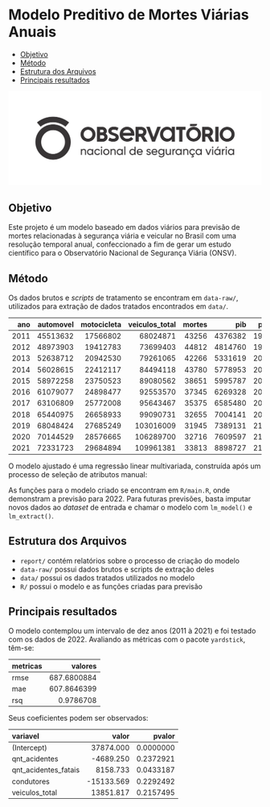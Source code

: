 # Modelo Preditivo de Mortes Viárias Anuais


- [Objetivo](#objetivo)
- [Método](#método)
- [Estrutura dos Arquivos](#estrutura-dos-arquivos)
- [Principais resultados](#principais-resultados)

<p align="center">
  <img src="figures/onsv.png"/>
</p>

## Objetivo

Este projeto é um modelo baseado em dados viários para previsão de
mortes relacionadas à segurança viária e veicular no Brasil com uma
resolução temporal anual, confeccionado a fim de gerar um estudo
científico para o Observatório Nacional de Segurança Viária (ONSV).

## Método

Os dados brutos e *scripts* de tratamento se encontram em `data-raw/`,
utilizados para extração de dados tratados encontrados em `data/`.

|  ano | automovel | motocicleta | veiculos_total | mortes |     pib | populacao | qnt_acidentes | qnt_acidentes_fatais | qnt_feridos | qnt_mortos | condutores | quilometragem_10_bilhoes | mortos_por_pop |
|-----:|----------:|------------:|---------------:|-------:|--------:|----------:|--------------:|---------------------:|------------:|-----------:|-----------:|-------------------------:|---------------:|
| 2011 |  45513632 |    17566802 |       68024871 |  43256 | 4376382 | 192379287 |        192326 |                 7158 |      106827 |       8675 |   53885601 |                 83.05893 |       22.48475 |
| 2012 |  48973903 |    19412783 |       73699403 |  44812 | 4814760 | 193976530 |        184568 |                 7003 |      104468 |       8663 |   56749646 |                 89.91420 |       23.10176 |
| 2013 |  52638712 |    20942530 |       79261065 |  42266 | 5331619 | 201062789 |        186748 |                 6887 |      103810 |       8426 |   59604073 |                104.27821 |       21.02129 |
| 2014 |  56028615 |    22412117 |       84494118 |  43780 | 5778953 | 202799518 |        169201 |                 6742 |      100832 |       8234 |   62658577 |                 97.66260 |       21.58782 |
| 2015 |  58972258 |    23750523 |       89080562 |  38651 | 5995787 | 204482459 |        122161 |                 5648 |       90251 |       6867 |   65316146 |                 99.35574 |       18.90187 |
| 2016 |  61079077 |    24898477 |       92553570 |  37345 | 6269328 | 206114067 |         96363 |                 5355 |       86672 |       6398 |   67629344 |                106.18009 |       18.11861 |
| 2017 |  63106809 |    25772008 |       95643467 |  35375 | 6585480 | 207660929 |         89567 |                 5184 |       84320 |       6248 |   69729348 |                 99.83830 |       17.03498 |
| 2018 |  65440975 |    26658933 |       99090731 |  32655 | 7004141 | 208494900 |         69332 |                 4507 |       76695 |       5273 |   71787294 |                 98.93043 |       15.66225 |
| 2019 |  68048424 |    27685249 |      103016009 |  31945 | 7389131 | 210147125 |         67556 |                 4597 |       79191 |       5338 |   73844088 |                105.92725 |       15.20125 |
| 2020 |  70144529 |    28576665 |      106289700 |  32716 | 7609597 | 211755692 |         63576 |                 4525 |       71511 |       5293 |   75028871 |                 98.72076 |       15.44988 |
| 2021 |  72331723 |    29684894 |      109961381 |  33813 | 8898727 | 213317639 |         64539 |                 4664 |       71846 |       5396 |   77122865 |                110.15627 |       15.85101 |

O modelo ajustado é uma regressão linear multivariada, construída após
um processo de seleção de atributos manual:

As funções para o modelo criado se encontram em `R/main.R`, onde
demonstram a previsão para 2022. Para futuras previsões, basta imputar
novos dados ao *dataset* de entrada e chamar o modelo com `lm_model()` e
`lm_extract()`.

## Estrutura dos Arquivos

- `report/` contém relatórios sobre o processo de criação do modelo
- `data-raw/` possui dados brutos e scripts de extração deles
- `data/` possui os dados tratados utilizados no modelo
- `R/` possui o modelo e as funções criadas para previsão

## Principais resultados

O modelo contemplou um intervalo de dez anos (2011 à 2021) e foi testado
com os dados de 2022. Avaliando as métricas com o pacote `yardstick`,
têm-se:

| metricas |     valores |
|:---------|------------:|
| rmse     | 687.6800884 |
| mae      | 607.8646399 |
| rsq      |   0.9786708 |

Seus coeficientes podem ser observados:

| variavel             |      valor |    pvalor |
|:---------------------|-----------:|----------:|
| (Intercept)          |  37874.000 | 0.0000000 |
| qnt_acidentes        |  -4689.250 | 0.2372921 |
| qnt_acidentes_fatais |   8158.733 | 0.0433187 |
| condutores           | -15133.569 | 0.2292492 |
| veiculos_total       |  13851.817 | 0.2157495 |
